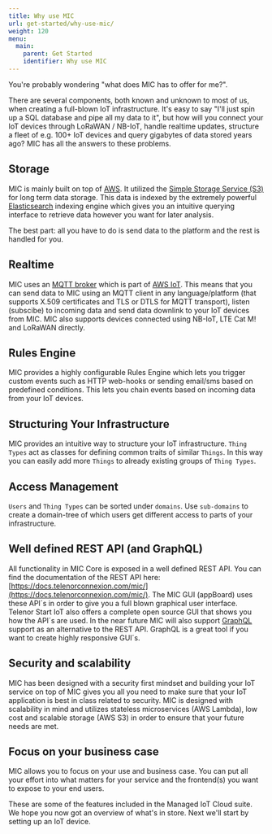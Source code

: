 ```yaml
---
title: Why use MIC
url: get-started/why-use-mic/
weight: 120
menu:
  main:
    parent: Get Started
    identifier: Why use MIC
---
```


You're probably wondering "what does MIC has to offer for me?".

There are several components, both known and unknown to most of us, when creating a full-blown IoT infrastructure. It's easy to say "I'll just spin up a SQL database and pipe all my data to it", but how will you connect your IoT devices through LoRaWAN / NB-IoT, handle realtime updates, structure a fleet of e.g. 100+ IoT devices and query gigabytes of data stored years ago? MIC has all the answers to these problems.

## Storage

MIC is mainly built on top of [AWS](https://aws.amazon.com/). It utilized the [Simple Storage Service (S3)](https://aws.amazon.com/s3/) for long term data storage. This data is indexed by the extremely powerful [Elasticsearch](https://www.elastic.co/) indexing engine which gives you an intuitive querying interface to retrieve data however you want for later analysis.

The best part: all you have to do is send data to the platform and the rest is handled for you.

## Realtime

MIC uses an [MQTT broker](https://docs.aws.amazon.com/iot/latest/developerguide/protocols.html) which is part of [AWS IoT](https://aws.amazon.com/iot/). This means that you can send data to MIC using an MQTT client in any language/platform (that supports X.509 certificates and TLS or DTLS for MQTT transport), listen (subscibe) to incoming data and send data downlink to your IoT devices from MIC. MIC also supports devices connected using NB-IoT, LTE Cat M! and LoRaWAN directly.

## Rules Engine

MIC provides a highly configurable Rules Engine which lets you trigger custom events such as HTTP web-hooks or sending email/sms based on predefined conditions. This lets you chain events based on incoming data from your IoT devices.

## Structuring Your Infrastructure

MIC provides an intuitive way to structure your IoT infrastructure. `Thing Types` act as classes for defining common traits of similar `Things`. In this way you can easily add more `Things` to already existing groups of `Thing Types`.

## Access Management

`Users` and `Thing Types` can be sorted under `domains`. Use `sub-domains` to create a domain-tree of which users get different access to parts of your infrastructure.

## Well defined REST API (and GraphQL)
All functionality in MIC Core is exposed in a well defined REST API. You can find the documentation of the REST API here: [https://docs.telenorconnexion.com/mic/](https://docs.telenorconnexion.com/mic/). The MIC GUI (appBoard) uses these API´s in order to give you a full blown graphical user interface. Telenor Start IoT also offers a complete open source GUI that shows you how the API´s are used. In the near future MIC will also support [GraphQL](https://graphql.org/) support as an alternative to the REST API. GraphQL is a great tool if you want to create highly responsive GUI´s.

## Security and scalability
MIC has been designed with a security first mindset and building your IoT service on top of MIC gives you all you need to make sure that your IoT application is best in class related to security. MIC is designed with scalability in mind and utilizes stateless microservices (AWS Lambda), low cost and scalable storage (AWS S3) in order to ensure that your future needs are met.

## Focus on your business case
MIC allows you to focus on your use and business case. You can put all your effort into what matters for your service and the frontend(s) you want to expose to your end users.

These are some of the features included in the Managed IoT Cloud suite. We hope you now got an overview of what's in store. Next we'll start by setting up an IoT device.

